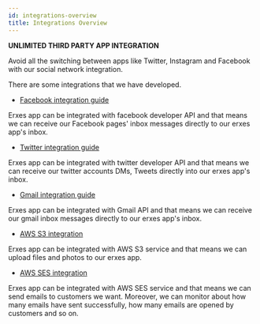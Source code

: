 ```yaml
---
id: integrations-overview
title: Integrations Overview
---
```

**UNLIMITED THIRD PARTY APP INTEGRATION**

Avoid all the switching between apps like Twitter, Instagram and Facebook with our social network integration.

There are some integrations that we have developed.

* [Facebook integration guide](administrator/integrations#facebook-integration)

Erxes app can be integrated with facebook developer API and that means we can receive our Facebook pages' inbox messages directly to our erxes app's inbox.

* [Twitter integration guide](administrator/integrations#twitter-integration)

Erxes app can be integrated with twitter developer API and that means we can receive our twitter accounts DMs, Tweets directly into our erxes app's inbox.

* [Gmail integration guide](administrator/integrations#gmail-integration)

Erxes app can be integrated with Gmail API and that means we can receive our gmail inbox messages directly to our erxes app's inbox.

* [AWS S3 integration](administrator/integrations#aws-s3-integration)

Erxes app can be integrated with AWS S3 service and that means we can upload files and photos to our erxes app.

* [AWS SES integration](administrator/integrations#aws-ses-integration)

Erxes app can be integrated with AWS SES service and that means we can send emails to customers we want. Moreover, we can monitor about how many emails have sent successfully, how many emails are opened by customers and so on.
